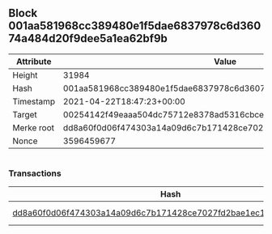 ## Block 001aa581968cc389480e1f5dae6837978c6d36074a484d20f9dee5a1ea62bf9b

Attribute | Value
--- | ---
Height | 31984
Hash | 001aa581968cc389480e1f5dae6837978c6d36074a484d20f9dee5a1ea62bf9b
Timestamp | 2021-04-22T18:47:23+00:00
Target | 00254142f49eaaa504dc75712e8378ad5316cbcead634704b3734b6271167cc4
Merke root | dd8a60f0d06f474303a14a09d6c7b171428ce7027fd2bae1ec104d9cfce85947
Nonce | 3596459677

```

```

### Transactions

Hash | Amount
--- | ---
[dd8a60f0d06f474303a14a09d6c7b171428ce7027fd2bae1ec104d9cfce85947](dd8a60f0d06f474303a14a09d6c7b171428ce7027fd2bae1ec104d9cfce85947.md) | 10.00000000 SKEPTI 
